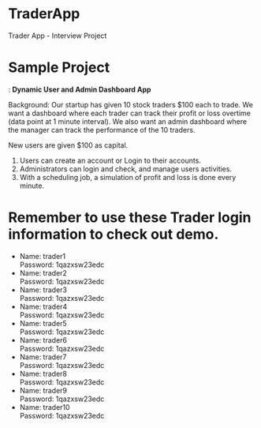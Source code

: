 # TraderApp
Trader App - Interview Project

<h1>Sample Project</h1>:
<b>Dynamic User and Admin Dashboard App</b>

Background:
Our startup has given 10 stock traders $100 each to trade. We want a dashboard where each trader can track their profit or loss overtime (data point at 1 minute interval). We also want an admin dashboard where the manager can track the performance of the 10 traders.

New users are given $100 as capital.

1. Users can create an account or Login to their accounts.
2. Administrators can login and check, and manage users activities.
3. With a scheduling job, a simulation of profit and loss is done every minute. 

<h1>Remember to use these Trader login information to check out demo.</h1>
<ul>
	<li>
		<div>Name: trader1</div>
		<div>Password: 1qazxsw23edc</div>
	</li>
	<li>
		<div>Name: trader2</div>
		<div>Password: 1qazxsw23edc</div>
	</li>
	<li>
		<div>Name: trader3</div>
		<div>Password: 1qazxsw23edc</div>
	</li>
	<li>
		<div>Name: trader4</div>
		<div>Password: 1qazxsw23edc</div>
	</li>
	<li>
		<div>Name: trader5</div>
		<div>Password: 1qazxsw23edc</div>
	</li>
	<li>
		<div>Name: trader6</div>
		<div>Password: 1qazxsw23edc</div>
	</li>
	<li>
		<div>Name: trader7</div>
		<div>Password: 1qazxsw23edc</div>
	</li>
	<li>
		<div>Name: trader8</div>
		<div>Password: 1qazxsw23edc</div>
	</li>
	<li>
		<div>Name: trader9</div>
		<div>Password: 1qazxsw23edc</div>
	</li>
	<li>
		<div>Name: trader10</div>
		<div>Password: 1qazxsw23edc</div>
	</li>
</ul>
